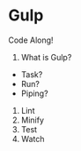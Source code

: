 # Gulp

Code Along!

1. What is Gulp?
  - Task?
  - Run?
  - Piping?
1. Lint
1. Minify
1. Test
1. Watch
